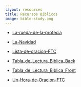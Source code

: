 ```yaml
---
layout: resources
title: Recursos Bíblicos
image: bible-study.png
---
```


- [La-rueda-de-la-profecia](https://drive.google.com/uc?id=1pTXb3wIowNRFK_OXPXHjAnDl92OHi2AN&export=download&authuser=0)

- [La-Navidad](https://drive.google.com/uc?id=1svpUYKjZOp59mEM0MSrT0EHYPVwhDMqx&export=download&authuser=0)

- [Lista-de-oracion-FTC](https://drive.google.com/uc?id=1MbT2izYV4pmNibYkQDccO0ci-wlSeWzT&export=download&authuser=0)

- [Tabla_de_Lectura_Biblica_Back](https://drive.google.com/uc?id=1vhkG4KDgBUhqY-2X2SYKK2PKqqJXdtmY&export=download&authuser=0)

- [Tabla_de_Lectura_Biblica_Front](https://drive.google.com/uc?id=1EI-ZyLSpfHD5WDfwjuNgo82CYer6rOg4&export=download&authuser=0)

- [Un-Hora-de-Oracion-FTC](https://drive.google.com/uc?id=11lrP5LcZbEixssLrjEZMswMKjK06zF9H&export=download&authuser=0)

<style>
  a:hover {
    --tw-text-opacity: 1;
    color: rgba(37, 99, 235, var(--tw-text-opacity));
  }
</style>